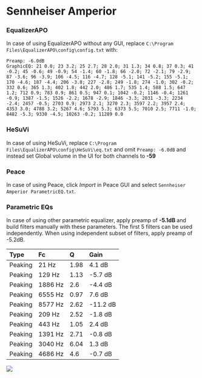 # Sennheiser Amperior

### EqualizerAPO
In case of using EqualizerAPO without any GUI, replace `C:\Program Files\EqualizerAPO\config\config.txt`
with:
```
Preamp: -6.0dB
GraphicEQ: 21 0.0; 23 3.2; 25 2.7; 28 2.0; 31 1.3; 34 0.8; 37 0.3; 41 -0.2; 45 -0.6; 49 -0.9; 54 -1.4; 60 -1.8; 66 -2.0; 72 -2.1; 79 -2.9; 87 -3.6; 96 -3.9; 106 -4.5; 116 -4.7; 128 -5.1; 141 -5.2; 155 -5.1; 170 -4.6; 187 -4.4; 206 -3.8; 227 -2.8; 249 -1.8; 274 -1.0; 302 -0.2; 332 0.6; 365 1.3; 402 1.8; 442 2.0; 486 1.7; 535 1.4; 588 1.5; 647 1.2; 712 0.9; 783 0.9; 861 0.5; 947 0.1; 1042 -0.2; 1146 -0.4; 1261 -0.9; 1387 -1.5; 1526 -2.2; 1678 -2.9; 1846 -3.3; 2031 -3.3; 2234 -2.4; 2457 -0.5; 2703 0.9; 2973 2.1; 3270 2.3; 3597 2.2; 3957 2.4; 4353 3.0; 4788 3.2; 5267 4.6; 5793 5.3; 6373 5.5; 7010 2.5; 7711 -1.0; 8482 -5.3; 9330 -4.5; 10263 -0.2; 11289 0.0
```

### HeSuVi
In case of using HeSuVi, replace `C:\Program Files\EqualizerAPO\config\HeSuVi\eq.txt` and omit `Preamp:
-6.0dB` and instead set Global volume in the UI for both channels to **-59**

### Peace
In case of using Peace, click *Import* in Peace GUI and select `Sennheiser Amperior ParametricEQ.txt`.

### Parametric EQs
In case of using other parametric equalizer, apply preamp of **-5.1dB** and build filters manually
with these parameters. The first 5 filters can be used independently.
When using independent subset of filters, apply preamp of -5.2dB.

| Type    | Fc      |    Q | Gain     |
|:--------|:--------|:-----|:---------|
| Peaking | 21 Hz   | 1.98 | 4.1 dB   |
| Peaking | 129 Hz  | 1.13 | -5.7 dB  |
| Peaking | 1886 Hz | 2.6  | -4.4 dB  |
| Peaking | 6555 Hz | 0.97 | 7.6 dB   |
| Peaking | 8577 Hz | 2.62 | -11.2 dB |
| Peaking | 209 Hz  | 2.52 | -1.8 dB  |
| Peaking | 443 Hz  | 1.05 | 2.4 dB   |
| Peaking | 1391 Hz | 2.71 | -0.8 dB  |
| Peaking | 3040 Hz | 6.04 | 1.3 dB   |
| Peaking | 4686 Hz | 4.6  | -0.7 dB  |

![](https://raw.githubusercontent.com/jaakkopasanen/AutoEq/master/results/innerfidelity/sbaf-serious/Sennheiser%20Amperior/Sennheiser%20Amperior.png)